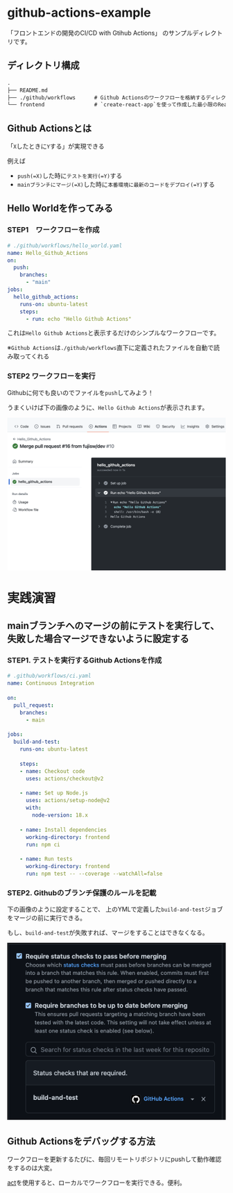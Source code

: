 # github-actions-example

「フロントエンドの開発のCI/CD with Gtihub Actions」 のサンプルディレクトリです。

## ディレクトリ構成

```txt
.
├── README.md
├── ./github/workflows      # Github Actionsのワークフローを格納するディレクトリ
└── frontend                # `create-react-app`を使って作成した最小限のReactプロジェクト
```

## Github Actionsとは
「`X`したときに`Y`する」が実現できる

例えば
- `push(=X)`した時に`テストを実行(=Y)`する
- `mainブランチにマージ(=X)`した時に`本番環境に最新のコードをデプロイ(=Y)`する

## Hello Worldを作ってみる

### STEP1　ワークフローを作成

```yaml
# ./github/workflows/hello_world.yaml
name: Hello_Github_Actions
on:
  push:
    branches:
      - "main"
jobs:
  hello_github_actions:
    runs-on: ubuntu-latest
    steps:
      - run: echo "Hello Github Actions"
```

これは`Hello Github Actions`と表示するだけのシンプルなワークフローです。

※`Github Actions`は`./github/workflows`直下に定義されたファイルを自動で読み取ってくれる


### STEP2 ワークフローを実行
Githubに何でも良いのでファイルを`push`してみよう！

うまくいけば下の画像のように、`Hello Github Actions`が表示されます。

![](/assets/screenshot_helloworld_workflow.png)


# 実践演習

## mainブランチへのマージの前にテストを実行して、失敗した場合マージできないように設定する

### STEP1. テストを実行するGithub Actionsを作成


```yml
# .github/workflows/ci.yaml
name: Continuous Integration

on:
  pull_request:
    branches:
      - main

jobs:
  build-and-test:
    runs-on: ubuntu-latest

    steps:
    - name: Checkout code
      uses: actions/checkout@v2

    - name: Set up Node.js
      uses: actions/setup-node@v2
      with:
        node-version: 18.x

    - name: Install dependencies
      working-directory: frontend
      run: npm ci

    - name: Run tests
      working-directory: frontend
      run: npm test -- --coverage --watchAll=false
```

### STEP2. Githubのブランチ保護のルールを記載

下の画像のように設定することで、 上のYMLで定義した`build-and-test`ジョブをマージの前に実行できる。

もし、`build-and-test`が失敗すれば、マージをすることはできなくなる。

![](/assets/screen_shot_of_branch_protection_setting.png)


## Github Actionsをデバッグする方法

ワークフローを更新するたびに、毎回リモートリポジトリにpushして動作確認をするのは大変。

[act](https://github.com/nektos/act)を使用すると、ローカルでワークフローを実行できる。便利。